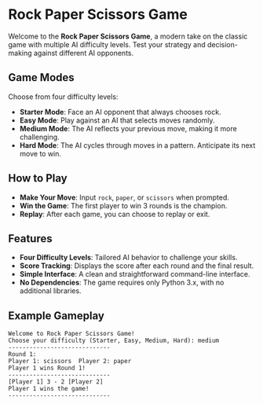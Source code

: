 # Rock Paper Scissors Game

Welcome to the **Rock Paper Scissors Game**, a modern take on the classic game with multiple AI difficulty levels. Test your strategy and decision-making against different AI opponents.

## Game Modes

Choose from four difficulty levels:

- **Starter Mode**: Face an AI opponent that always chooses rock.
- **Easy Mode**: Play against an AI that selects moves randomly.
- **Medium Mode**: The AI reflects your previous move, making it more challenging.
- **Hard Mode**: The AI cycles through moves in a pattern. Anticipate its next move to win.

## How to Play

- **Make Your Move**: Input `rock`, `paper`, or `scissors` when prompted.
- **Win the Game**: The first player to win 3 rounds is the champion.
- **Replay**: After each game, you can choose to replay or exit.

## Features

- **Four Difficulty Levels**: Tailored AI behavior to challenge your skills.
- **Score Tracking**: Displays the score after each round and the final result.
- **Simple Interface**: A clean and straightforward command-line interface.
- **No Dependencies**: The game requires only Python 3.x, with no additional libraries.

## Example Gameplay

```
Welcome to Rock Paper Scissors Game!
Choose your difficulty (Starter, Easy, Medium, Hard): medium
-----------------------------
Round 1:
Player 1: scissors  Player 2: paper
Player 1 wins Round 1!
-----------------------------
[Player 1] 3 - 2 [Player 2]
Player 1 wins the game!
-----------------------------
```
